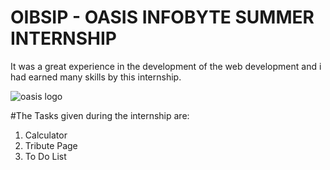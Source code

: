 # OIBSIP - OASIS INFOBYTE SUMMER INTERNSHIP

It was a great experience in the development of the web development and i had earned many skills by this internship.

![oasis logo](https://github.com/AJAY-RAGHAVA/OISIP/assets/118554390/9b684fc6-01a9-46d9-95d3-48d0b2987517)

#The Tasks given during the internship are:

1. Calculator
2. Tribute Page
3. To Do List


